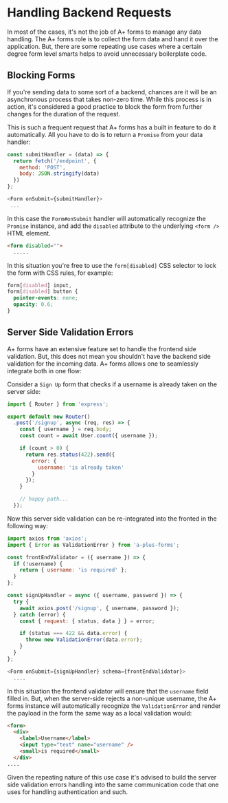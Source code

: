 # Handling Backend Requests

In most of the cases, it's not the job of A+ forms to manage any data handling.
The A+ forms role is to collect the form data and hand it over the application.
But, there are some repeating use cases where a certain degree form level smarts
helps to avoid unnecessary boilerplate code.

## Blocking Forms

If you're sending data to some sort of a backend, chances are it will be an
asynchronous process that takes non-zero time. While this process is in action,
it's considered a good practice to block the form from further changes for
the duration of the request.

This is such a frequent request that A+ forms has a built in feature to do it
automatically. All you have to do is to return a `Promise` from your data
handler:

```js
const submitHandler = (data) => {
  return fetch('/endpoint', {
    method: 'POST',
    body: JSON.stringify(data)
  })
};

<Form onSubmit={submitHandler}>
 ...
```

In this case the `Form#onSubmit` handler will automatically recognize the
`Promise` instance, and add the `disabled` attribute to the underlying `<form />`
HTML element.

```html
<form disabled="">
  .....
```

In this situation you're free to use the `form[disabled]` CSS selector to lock
the form with CSS rules, for example:

```css
form[disabled] input,
form[disabled] button {
  pointer-events: none;
  opacity: 0.6;
}
```

## Server Side Validation Errors

A+ forms have an extensive feature set to handle the frontend side validation.
But, this does not mean you shouldn't have the backend side validation for the
incoming data. A+ forms allows one to seamlessly integrate both in one flow:

Consider a `Sign Up` form that checks if a username is already taken on the
server side:

```js
import { Router } from 'express';

export default new Router()
  .post('/signup', async (req, res) => {
    const { username } = req.body;
    const count = await User.count({ username });

    if (count > 0) {
      return res.status(422).send({
        error: {
          username: 'is already taken'
        }
      });
    }

    // happy path...
  });
```

Now this server side validation can be re-integrated into the fronted in the
following way:

```js
import axios from 'axios';
import { Error as ValidationError } from 'a-plus-forms';

const frontEndValidator = ({ username }) => {
  if (!username) {
    return { username: 'is required' };
  }
};

const signUpHandler = async ({ username, password }) => {
  try {
    await axios.post('/signup', { username, password });
  } catch (error) {
    const { request: { status, data } } = error;

    if (status === 422 && data.error) {
      throw new ValidationError(data.error);
    }
  }
};

<Form onSubmit={signUpHandler} schema={frontEndValidator}>
  ....
```

In this situation the frontend validator will ensure that the `username` field
filled in. But, when the server-side rejects a non-unique username, the A+
forms instance will automatically recognize the `ValidationError` and render
the payload in the form the same way as a local validation would:

```html
<form>
  <div>
    <label>Username</label>
    <input type="text" name="username" />
    <small>is required</small>
  </div>
....
```

Given the repeating nature of this use case it's advised to build the server
side validation errors handling into the same communication code that one
uses for handling authentication and such.
